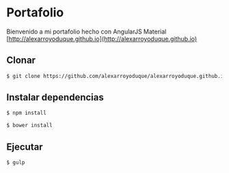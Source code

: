 # Portafolio

Bienvenido a mi portafolio hecho con AngularJS Material
[http://alexarroyoduque.github.io](http://alexarroyoduque.github.io)


## Clonar

```sh
$ git clone https://github.com/alexarroyoduque/alexarroyoduque.github.io.git
```

## Instalar dependencias

```sh
$ npm install
```

```sh
$ bower install
```

## Ejecutar

```sh
$ gulp
```
